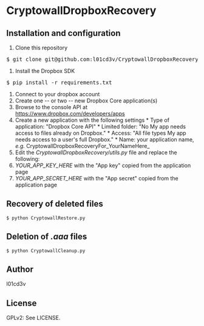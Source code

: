 CryptowallDropboxRecovery
=========================

## Installation and configuration

1. Clone this repository

<pre>$ git clone git@github.com:l01cd3v/CryptowallDropboxRecovery.git</pre>

1. Install the Dropbox SDK

<pre>$ pip install -r requirements.txt</pre>

1. Connect to your dropbox account
1. Create one -- or two -- new Dropbox Core application(s)
  1. Browse to the console API at https://www.dropbox.com/developers/apps
  1. Create a new application with the following settings
    * Type of application: "Dropbox Core API"
    * Limited folder: "No My app needs access to files already on Dropbox."
    * Access: "All file types My app needs access to a user's full Dropbox."
    * Name: your application name, _e.g._ CryptowallDropboxRecoveryFor_YourNameHere_
1. Edit the _CryptowallDropboxRecovery/utils.py_ file and replace the following:
  1. _YOUR\_APP\_KEY\_HERE_ with the "App key" copied from the application page
  1. _YOUR\_APP\_SECRET\_HERE_ with the "App secret" copied from the application page

## Recovery of deleted files

    $ python CryptowallRestore.py  

## Deletion of _.aaa_ files

    $ python CryptowallCleanup.py

## Author

l01cd3v

## License

GPLv2: See LICENSE.
